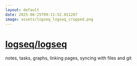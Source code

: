 ```yaml
---
layout: default
date: 2025-06-25T09:11:52.011287
image: assets/logseq_logseq_cropped.png
---
```


# [logseq/logseq](https://github.com/logseq/logseq)

notes, tasks, graphs, linking pages, syncing with files and git
